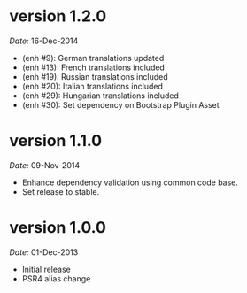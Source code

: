 version 1.2.0
=============
*Date:* 16-Dec-2014

- (enh #9): German translations updated
- (enh #13): French translations included
- (enh #19): Russian translations included
- (enh #20): Italian translations included
- (enh #29): Hungarian translations included
- (enh #30): Set dependency on Bootstrap Plugin Asset

version 1.1.0
=============

*Date:* 09-Nov-2014

- Enhance dependency validation using common code base.
- Set release to stable.


version 1.0.0
=============

*Date:* 01-Dec-2013

- Initial release
- PSR4 alias change
